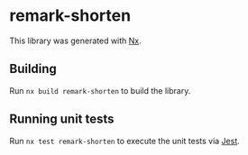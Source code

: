 # remark-shorten

This library was generated with [Nx](https://nx.dev).

## Building

Run `nx build remark-shorten` to build the library.

## Running unit tests

Run `nx test remark-shorten` to execute the unit tests via [Jest](https://jestjs.io).

